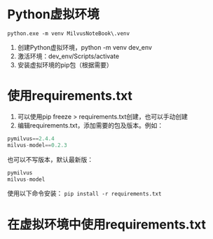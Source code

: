 # Python虚拟环境

`python.exe -m venv MilvusNoteBook\.venv`

1. 创建Python虚拟环境，python -m venv dev_env
2. 激活环境：dev_env/Scripts/activate
3. 安装虚拟环境的pip包（根据需要）


# 使用requirements.txt

1. 可以使用pip freeze > requirements.txt创建，也可以手动创建
2. 编辑requirements.txt，添加需要的包及版本。例如：
``` python
pymilvus==2.4.4
milvus-model==0.2.3
```
也可以不写版本，默认最新版：
```python
pymilvus
milvus-model
```
使用以下命令安装：
`pip install -r requirements.txt`

# 在虚拟环境中使用requirements.txt
